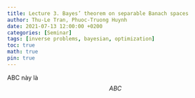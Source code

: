 ```yaml
---
title: Lecture 3. Bayes’ theorem on separable Banach spaces
author: Thu-Le Tran, Phuoc-Truong Huynh
date: 2021-07-13 12:00:00 +0200
categories: [Seminar]
tags: [inverse problems, bayesian, optimization]
toc: true
math: true
pin: true
---
```


ABC này là $$ABC$$
